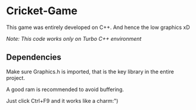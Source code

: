 # Cricket-Game
This game was entirely developed on C++. And hence the low graphics xD

*Note: This code works only on Turbo C++ environment*
## Dependencies
Make sure Graphics.h is imported, that is the key library in the entire project.

A good ram is recommended to avoid buffering.

Just click Ctrl+F9 and it works like a charm:")
